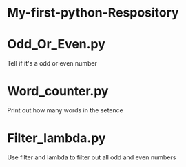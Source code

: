   # My-first-python-Respository

# Odd_Or_Even.py
Tell if it's a odd or even number
# Word_counter.py
Print out how many words in the setence
# Filter_lambda.py
Use filter and lambda to filter out all odd and even numbers

